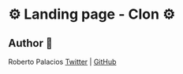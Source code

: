 # :gear: Landing page - Clon  :gear:
 


## Author :book:
Roberto Palacios [Twitter](https://twitter.com/robpalacios11) | [GitHub](https://github.com/robpalacios1)
